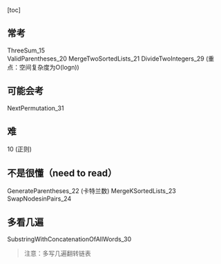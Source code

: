 [toc]
## 常考
ThreeSum_15     
ValidParentheses_20
MergeTwoSortedLists_21
DivideTwoIntegers_29 (重点：空间复杂度为O(logn))


## 可能会考
NextPermutation_31

## 难
10 (正则)




## 不是很懂（need to read）
GenerateParentheses_22 (卡特兰数)
MergeKSortedLists_23
SwapNodesinPairs_24



## 多看几遍
SubstringWithConcatenationOfAllWords_30


> 注意：多写几遍翻转链表